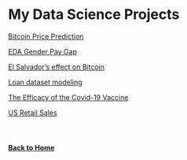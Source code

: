 # My Data Science Projects

[Bitcoin Price Prediction](https://jahed323.github.io/bitcoin)

[EDA Gender Pay Gap](https://jahed323.github.io/genderpay)

[El Salvador’s effect on Bitcoin](https://jahed323.github.io/elsalvador)

[Loan dataset modeling](https://jahed323.github.io/loan)

[The Efficacy of the Covid-19 Vaccine](https://jahed323.github.io/covid19)

[US Retail Sales](https://jahed323.github.io/retailsales)
<br/>
<br/>
<br/>
#### [Back to Home](https://jahed323.github.io/)
